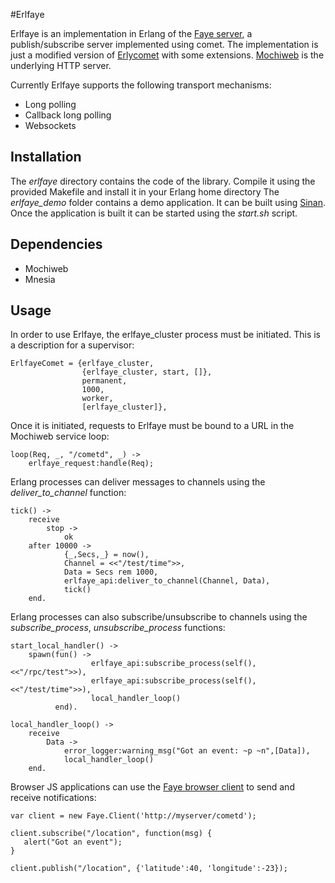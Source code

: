 #Erlfaye

Erlfaye is an implementation in Erlang of the [Faye server](http://faye.jcoglan.com/), a publish/subscribe server implemented using comet.
The implementation is just a modified version of [Erlycomet](http://code.google.com/p/erlycomet/) with some extensions.
[Mochiweb](https://github.com/mochi/mochiweb) is the underlying HTTP server.

Currently Erlfaye supports the following transport mechanisms:

  - Long polling
  - Callback long polling
  - Websockets

## Installation

The *erlfaye* directory contains the code of the library. Compile it using the provided Makefile and install it in your Erlang home directory
The *erlfaye_demo* folder contains a demo application. It can be built using [Sinan](http://erlware.github.com/sinan/). Once the application is
built it can be started using the *start.sh* script.

## Dependencies

 - Mochiweb
 - Mnesia


## Usage

In order to use Erlfaye, the erlfaye_cluster process must be initiated. This is a description for a supervisor:

    ErlfayeComet = {erlfaye_cluster,
                    {erlfaye_cluster, start, []},
                    permanent,
                    1000,
                    worker,
                    [erlfaye_cluster]},

Once it is initiated, requests to Erlfaye must be bound to a URL in the Mochiweb service loop:

    loop(Req, _, "/cometd", _) ->
        erlfaye_request:handle(Req);

Erlang processes can deliver messages to channels using the *deliver_to_channel* function:

    tick() ->
        receive
            stop ->
                ok
        after 10000 ->
                {_,Secs,_} = now(),
                Channel = <<"/test/time">>,
                Data = Secs rem 1000,
                erlfaye_api:deliver_to_channel(Channel, Data),
                tick()
        end.

Erlang processes can also subscribe/unsubscribe to channels using the *subscribe_process*, *unsubscribe_process* functions:

    start_local_handler() ->
        spawn(fun() ->
                      erlfaye_api:subscribe_process(self(),<<"/rpc/test">>),
                      erlfaye_api:subscribe_process(self(),<<"/test/time">>),                                    
                      local_handler_loop()
              end).
     
    local_handler_loop() ->
        receive
            Data ->
                error_logger:warning_msg("Got an event: ~p ~n",[Data]),        
                local_handler_loop()
        end.

Browser JS applications can use the [Faye browser client](http://faye.jcoglan.com/browser.html) to send and receive notifications:

    var client = new Faye.Client('http://myserver/cometd');
    
    client.subscribe("/location", function(msg) {
       alert("Got an event");
    }

    client.publish("/location", {'latitude':40, 'longitude':-23});
